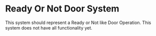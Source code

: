 # Ready Or Not Door System
This system should represent a Ready or Not like Door Operation. This system does not have all functionality yet.